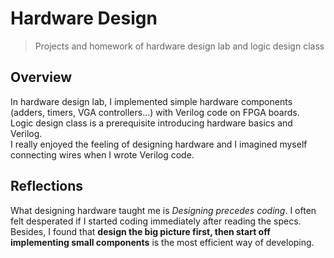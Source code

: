 # Hardware Design
> Projects and homework of hardware design lab and logic design class

## Overview
In hardware design lab, I implemented simple hardware components (adders, timers, VGA controllers...)
with Verilog code on FPGA boards.  
Logic design class is a prerequisite introducing hardware basics and Verilog.  
I really enjoyed the feeling of designing hardware and 
I imagined myself connecting wires when I wrote Verilog code.

## Reflections
What designing hardware taught me is _Designing precedes coding_. 
I often felt desperated if I started coding immediately after reading the specs.
Besides, I found that **design the big picture first, then start off implementing small components** 
is the most efficient way of developing.
